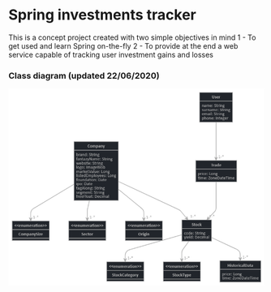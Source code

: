 # Spring investments tracker

This is a concept project created with two simple objectives in mind
  1 - To get used and learn Spring on-the-fly 
  2 - To provide at the end a web service capable of tracking user investment gains and losses 

### Class diagram (updated 22/06/2020)
![](documentation/Investing_diagram_V1.png)


